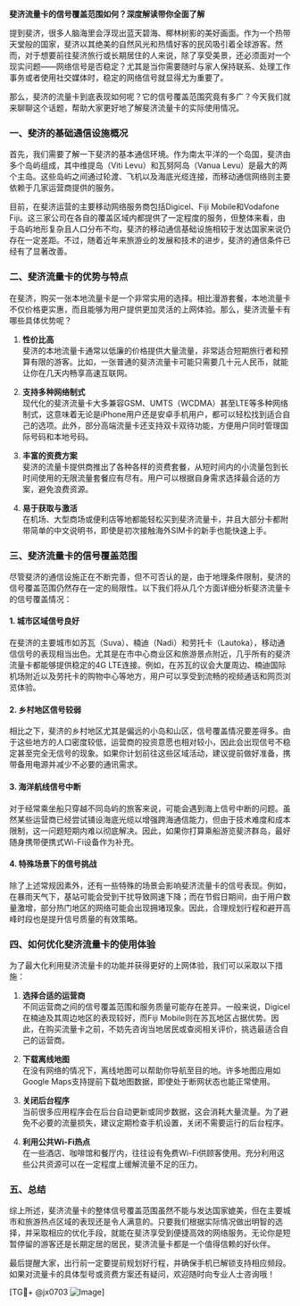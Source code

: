 **斐济流量卡的信号覆盖范围如何？深度解读带你全面了解**

提到斐济，很多人脑海里会浮现出蓝天碧海、椰林树影的美好画面。作为一个热带天堂般的国家，斐济以其绝美的自然风光和热情好客的民风吸引着全球游客。然而，对于想要前往斐济旅行或长期居住的人来说，除了享受美景，还必须面对一个现实问题——网络信号是否稳定？尤其是当你需要随时与家人保持联系、处理工作事务或者使用社交媒体时，稳定的网络信号就显得尤为重要了。

那么，斐济的流量卡到底表现如何呢？它的信号覆盖范围究竟有多广？今天我们就来聊聊这个话题，帮助大家更好地了解斐济流量卡的实际使用情况。

### 一、斐济的基础通信设施概况

首先，我们需要了解一下斐济的基本通信环境。作为南太平洋的一个岛国，斐济由多个岛屿组成，其中维提岛（Viti Levu）和瓦努阿岛（Vanua Levu）是最大的两个主岛。这些岛屿之间通过轮渡、飞机以及海底光缆连接，而移动通信网络则主要依赖于几家运营商提供的服务。

目前，在斐济运营的主要移动网络服务商包括Digicel、Fiji Mobile和Vodafone Fiji。这三家公司在各自的覆盖区域内都提供了一定程度的服务，但整体来看，由于岛屿地形复杂且人口分布不均，斐济的移动通信基础设施相较于发达国家来说仍存在一定差距。不过，随着近年来旅游业的发展和技术的进步，斐济的通信条件已经有了显著改善。

### 二、斐济流量卡的优势与特点

在斐济，购买一张本地流量卡是一个非常实用的选择。相比漫游套餐，本地流量卡不仅价格更实惠，而且能够为用户提供更加灵活的上网体验。那么，斐济流量卡有哪些具体优势呢？

1. **性价比高**  
   斐济的本地流量卡通常以低廉的价格提供大量流量，非常适合短期旅行者和预算有限的游客。比如，一张普通的斐济流量卡可能只需要几十元人民币，就能让你在几天内畅享高速互联网。

2. **支持多种网络制式**  
   现代化的斐济流量卡大多兼容GSM、UMTS（WCDMA）甚至LTE等多种网络制式，这意味着无论是iPhone用户还是安卓手机用户，都可以轻松找到适合自己的选项。此外，部分高端流量卡还支持双卡双待功能，方便用户同时管理国际号码和本地号码。

3. **丰富的资费方案**  
   斐济的流量卡提供商推出了各种各样的资费套餐，从短时间内的小流量包到长时间使用的无限流量套餐应有尽有。用户可以根据自身需求选择最合适的方案，避免浪费资源。

4. **易于获取与激活**  
   在机场、大型商场或便利店等地都能轻松买到斐济流量卡，并且大部分卡都附带简单的中文说明书，即使是初次接触海外SIM卡的新手也能快速上手。

### 三、斐济流量卡的信号覆盖范围

尽管斐济的通信设施正在不断完善，但不可否认的是，由于地理条件限制，斐济的信号覆盖范围仍然存在一定的局限性。以下我们将从几个方面详细分析斐济流量卡的信号覆盖情况：

#### 1. 城市区域信号良好
在斐济的主要城市如苏瓦（Suva）、楠迪（Nadi）和劳托卡（Lautoka），移动通信信号的表现相当出色。尤其是在市中心商业区和旅游景点附近，几乎所有的斐济流量卡都能够提供稳定的4G LTE连接。例如，在苏瓦的议会大厦周边、楠迪国际机场附近以及劳托卡的购物中心等地方，用户可以享受到流畅的视频通话和网页浏览体验。

#### 2. 乡村地区信号较弱
相比之下，斐济的乡村地区尤其是偏远的小岛和山区，信号覆盖情况要差得多。由于这些地方的人口密度较低，运营商的投资意愿也相对较小，因此会出现信号不稳定甚至完全无信号的现象。如果你计划前往这些区域活动，建议提前做好准备，携带备用电源并减少不必要的通讯需求。

#### 3. 海洋航线信号中断
对于经常乘坐船只穿越不同岛屿的旅客来说，可能会遇到海上信号中断的问题。虽然某些运营商已经尝试铺设海底光缆以增强跨海通信能力，但由于技术难度和成本限制，这一问题短期内难以彻底解决。因此，如果你打算乘船游览斐济群岛，最好随身携带便携式Wi-Fi设备作为补充。

#### 4. 特殊场景下的信号挑战
除了上述常规因素外，还有一些特殊的场景会影响斐济流量卡的信号表现。例如，在暴雨天气下，基站可能会受到干扰导致网速下降；而在节假日期间，由于用户数量激增，部分热门地区的网络可能会出现拥堵现象。因此，合理规划行程和避开高峰时段也是提升信号质量的有效策略。

### 四、如何优化斐济流量卡的使用体验

为了最大化利用斐济流量卡的功能并获得更好的上网体验，我们可以采取以下措施：

1. **选择合适的运营商**  
   不同运营商之间的信号覆盖范围和服务质量可能存在差异。一般来说，Digicel在楠迪及其周边地区的表现较好，而Fiji Mobile则在苏瓦地区占据优势。因此，在购买流量卡之前，不妨先咨询当地居民或查阅相关评价，挑选最适合自己的运营商。

2. **下载离线地图**  
   在没有网络的情况下，离线地图可以帮助你导航至目的地。许多地图应用如Google Maps支持提前下载地图数据，即使处于断网状态也能正常使用。

3. **关闭后台程序**  
   当前很多应用程序会在后台自动更新或同步数据，这会消耗大量流量。为了避免不必要的流量损失，建议定期检查手机设置，关闭不需要运行的后台程序。

4. **利用公共Wi-Fi热点**  
   在一些酒店、咖啡馆和餐厅内，往往设有免费Wi-Fi供顾客使用。充分利用这些公共资源可以在一定程度上缓解流量不足的压力。

### 五、总结

综上所述，斐济流量卡的整体信号覆盖范围虽然不能与发达国家媲美，但在主要城市和旅游热点区域的表现还是令人满意的。只要我们根据实际情况做出明智的选择，并采取相应的优化手段，就能在斐济享受到便捷高效的网络服务。无论你是短暂停留的游客还是长期定居的居民，斐济流量卡都是一个值得信赖的好伙伴。

最后提醒大家，出行前一定要提前规划好行程，并确保手机已解锁支持相应频段。如果对流量卡的具体型号或资费方案还有疑问，欢迎随时向专业人士咨询哦！

[TG💪+ @jx0703 ![Image](https://github.com/user-attachments/assets/dbca1d08-cadb-493c-b0ec-ad6f7a83f270)]